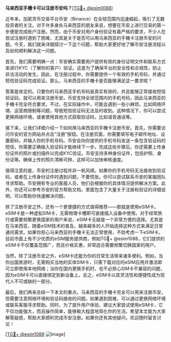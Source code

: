 **马来西亚手機卡可以注册币安吗？**[[TG💪+ @esim1088](https://t.me/s/esim1088)]

近年来，加密货币交易平台币安（Binance）在全球范围内迅速崛起，吸引了无数投资者的关注。对于许多身处马来西亚的朋友来说，想要在币安上进行交易的第一步便是完成账户注册。然而，由于币安对用户身份验证有着严格的要求，不少人在尝试注册时遇到了困难，尤其是关于是否可以用马来西亚的手機卡注册币安的问题。今天，我们就来详细探讨一下这个问题，帮助大家更好地了解币安注册流程以及如何顺利解决这一问题。

首先，我们需要明确一点：币安确实需要用户提供有效的身份证明文件和联系方式来进行KYC（了解你的客户）验证。这是为了确保平台的安全性和合规性，防止非法活动的发生。因此，在注册过程中，你需要提供一个有效的手机号码，并通过短信验证码完成验证。那么，马来西亚的手機卡是否能够满足这一要求呢？

答案是肯定的。只要你的马来西亚手机号码是真实有效的，并且能够正常接收短信验证码，就可以用来注册币安。币安支持全球范围内的手机号码，因此马来西亚的手機卡完全符合要求。不过，在实际操作中，可能会遇到一些小麻烦，比如网络环境、运营商限制等问题，导致短信验证码无法及时收到。这种情况下，你可以尝试更换网络环境，或者使用其他方式获取验证码，比如语音通话等。

接下来，让我们详细介绍一下如何用马来西亚的手機卡注册币安。首先，你需要访问币安的官方网站并点击“注册”按钮。在注册页面，你需要填写电子邮件地址、设置密码，并输入你的手机号码。币安会向你提供的手机号码发送一条包含验证码的短信，你需要正确输入验证码才能继续下一步。完成这些步骤后，你还需要上传身份证件的照片或扫描件以完成KYC验证。币安支持多种身份证件，包括护照、身份证等。确保上传的照片清晰可辨，这样可以加快审核速度。

值得注意的是，币安的注册过程并非一帆风顺。如果你的手机号码无法接收到验证码，或者在上传身份证件时遇到问题，不要慌张。你可以尝试联系币安的客服团队寻求帮助。币安拥有专业的客服人员，他们会根据你的具体情况提供解决方案。此外，你还可以参考币安的官方帮助文档，里面包含了大量关于注册和验证的详细说明，可以帮助你快速解决问题。

除了注册币安之外，还有一个更便捷的方式值得推荐——那就是使用eSIM卡。eSIM卡是一种虚拟SIM卡，无需物理卡槽即可直接插入设备中使用。对于经常旅行或需要频繁更换国家的用户来说，eSIM卡无疑是一个非常方便的选择。尤其是在马来西亚，随着eSIM技术的普及，越来越多的人开始选择这种方式来满足日常通讯需求。如果你担心马来西亚的手機卡无法正常使用，不妨考虑一下eSIM卡。目前市面上有不少优质的eSIM服务提供商，例如TG💪+ @esim1088，它们提供的eSIM卡不仅覆盖范围广，而且价格实惠，非常适合需要频繁切换国家的用户。

当然，除了注册币安之外，eSIM卡还能为你的日常生活带来诸多便利。例如，当你出国旅游时，无需购买当地的实体SIM卡，只需下载对应的eSIM应用并激活即可立即使用本地网络；当你在国内更换手机时，也不必担心SIM卡不兼容的问题，因为eSIM卡可以直接绑定到新设备上。总之，eSIM卡以其灵活性和便捷性成为现代人不可或缺的一部分。

最后，我们再来总结一下本文的重点。马来西亚的手機卡完全可以用来注册币安，但需要注意网络环境和验证码接收的问题。如果遇到困难，可以通过更换网络环境或联系客服寻求帮助。同时，为了提升用户体验，建议大家尝试使用eSIM卡，它不仅功能强大，而且操作简单，能够极大程度地简化你的生活。希望本文能为大家解答疑惑，帮助大家顺利完成币安注册。如果你还有其他疑问，欢迎随时留言讨论！

[[TG💪+ @esim1088](https://t.me/s/esim1088) ![Image](https://i.postimg.cc/4NQfJmqS/Snipaste-2025-05-13-00-14-12.png)]